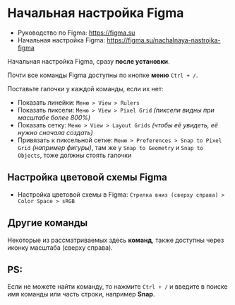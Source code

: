# Начальная настройка Figma
* Руководство по Figma: https://figma.su
* Начальная настройка Figma: https://figma.su/nachalnaya-nastrojka-figma

Начальная настройка Figma, сразу **после установки**.

Почти все команды Figma доступны по кнопке **меню** `Ctrl + /`.

Поставьте галочки у каждой команды, если их нет:
* Показать линейки: `Меню > View > Rulers`
* Показать пиксели: `Меню > View > Pixel Grid` *(пиксели видны при масштабе более 800%)*
* Показать сетку: `Меню > View > Layout Grids` *(чтобы её увидеть, её нужно сначала создать)*
* Привязать к пиксельной сетке: `Меню > Preferences > Snap to Pixel Grid` *(например фигуры)*, там же у `Snap to Geometry` и `Snap to Objects`, тоже должны стоять галочки

## Настройка цветовой схемы Figma
* Настройка цветовой схемы в Figma: `Стрелка вниз (сверху справа) > Color Space > sRGB`

## Другие команды
Некоторые из рассматриваемых здесь **команд**, также доступны через иконку масштаба (сверху справа).

## PS:
Если не можете найти команду, то нажмите `Ctrl + /` и введите в поиске имя команды или часть строки, например **Snap**.
